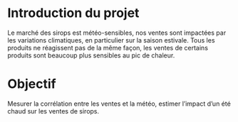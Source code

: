 # Introduction du projet

Le marché des sirops est météo-sensibles, nos ventes sont impactées par les variations climatiques, en particulier sur la saison estivale. 
Tous les produits ne réagissent pas de la même façon, les ventes de certains produits sont beaucoup plus sensibles au pic de chaleur.

# Objectif 

Mesurer la corrélation entre les ventes et la météo, estimer l’impact d’un été chaud sur les ventes de sirops.
